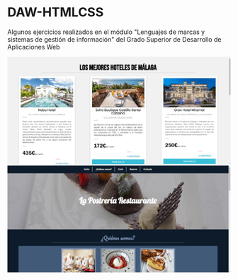 # DAW-HTMLCSS
Algunos ejercicios realizados en el módulo "Lenguajes de marcas y sistemas de gestión de información" del Grado Superior de Desarrollo de Aplicaciones Web
<div align="center">
    <img src="https://github.com/InmaB/DAW-HTMLCSS/blob/main/assets/01.jpg" width="550px"</img> 
        <img src="https://github.com/InmaB/DAW-HTMLCSS/blob/main/assets/02.jpg" width="550px"</img> 
</div>

